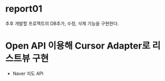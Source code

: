 # report01  
추후 개발할 프로젝트의 DB추가, 수정, 삭제 기능을 구현한다.  
  
# Open API 이용해 Cursor Adapter로 리스트뷰 구현
- Naver 지도 API
